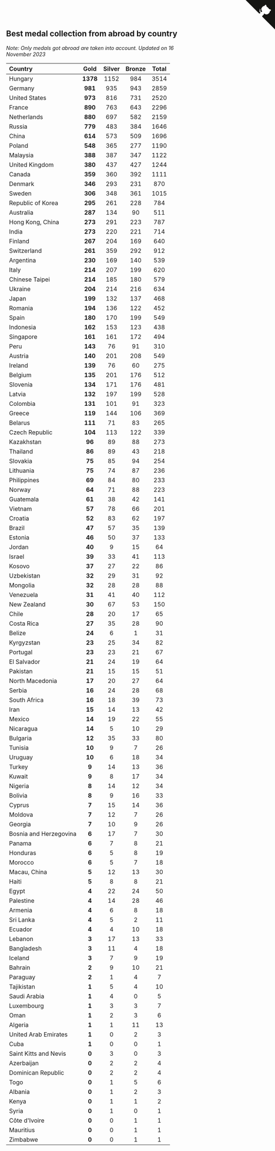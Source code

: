 ## Best medal collection from abroad by country

*Note: Only medals got abroad are taken into account.*
*Updated on 16 November 2023*

| Country | Gold | Silver | Bronze | Total |
| :--- | :--: | :--: | :--: | :--: |
| Hungary | **1378** | 1152 | 984 | 3514 |
| Germany | **981** | 935 | 943 | 2859 |
| United States | **973** | 816 | 731 | 2520 |
| France | **890** | 763 | 643 | 2296 |
| Netherlands | **880** | 697 | 582 | 2159 |
| Russia | **779** | 483 | 384 | 1646 |
| China | **614** | 573 | 509 | 1696 |
| Poland | **548** | 365 | 277 | 1190 |
| Malaysia | **388** | 387 | 347 | 1122 |
| United Kingdom | **380** | 437 | 427 | 1244 |
| Canada | **359** | 360 | 392 | 1111 |
| Denmark | **346** | 293 | 231 | 870 |
| Sweden | **306** | 348 | 361 | 1015 |
| Republic of Korea | **295** | 261 | 228 | 784 |
| Australia | **287** | 134 | 90 | 511 |
| Hong Kong, China | **273** | 291 | 223 | 787 |
| India | **273** | 220 | 221 | 714 |
| Finland | **267** | 204 | 169 | 640 |
| Switzerland | **261** | 359 | 292 | 912 |
| Argentina | **230** | 169 | 140 | 539 |
| Italy | **214** | 207 | 199 | 620 |
| Chinese Taipei | **214** | 185 | 180 | 579 |
| Ukraine | **204** | 214 | 216 | 634 |
| Japan | **199** | 132 | 137 | 468 |
| Romania | **194** | 136 | 122 | 452 |
| Spain | **180** | 170 | 199 | 549 |
| Indonesia | **162** | 153 | 123 | 438 |
| Singapore | **161** | 161 | 172 | 494 |
| Peru | **143** | 76 | 91 | 310 |
| Austria | **140** | 201 | 208 | 549 |
| Ireland | **139** | 76 | 60 | 275 |
| Belgium | **135** | 201 | 176 | 512 |
| Slovenia | **134** | 171 | 176 | 481 |
| Latvia | **132** | 197 | 199 | 528 |
| Colombia | **131** | 101 | 91 | 323 |
| Greece | **119** | 144 | 106 | 369 |
| Belarus | **111** | 71 | 83 | 265 |
| Czech Republic | **104** | 113 | 122 | 339 |
| Kazakhstan | **96** | 89 | 88 | 273 |
| Thailand | **86** | 89 | 43 | 218 |
| Slovakia | **75** | 85 | 94 | 254 |
| Lithuania | **75** | 74 | 87 | 236 |
| Philippines | **69** | 84 | 80 | 233 |
| Norway | **64** | 71 | 88 | 223 |
| Guatemala | **61** | 38 | 42 | 141 |
| Vietnam | **57** | 78 | 66 | 201 |
| Croatia | **52** | 83 | 62 | 197 |
| Brazil | **47** | 57 | 35 | 139 |
| Estonia | **46** | 50 | 37 | 133 |
| Jordan | **40** | 9 | 15 | 64 |
| Israel | **39** | 33 | 41 | 113 |
| Kosovo | **37** | 27 | 22 | 86 |
| Uzbekistan | **32** | 29 | 31 | 92 |
| Mongolia | **32** | 28 | 28 | 88 |
| Venezuela | **31** | 41 | 40 | 112 |
| New Zealand | **30** | 67 | 53 | 150 |
| Chile | **28** | 20 | 17 | 65 |
| Costa Rica | **27** | 35 | 28 | 90 |
| Belize | **24** | 6 | 1 | 31 |
| Kyrgyzstan | **23** | 25 | 34 | 82 |
| Portugal | **23** | 23 | 21 | 67 |
| El Salvador | **21** | 24 | 19 | 64 |
| Pakistan | **21** | 15 | 15 | 51 |
| North Macedonia | **17** | 20 | 27 | 64 |
| Serbia | **16** | 24 | 28 | 68 |
| South Africa | **16** | 18 | 39 | 73 |
| Iran | **15** | 14 | 13 | 42 |
| Mexico | **14** | 19 | 22 | 55 |
| Nicaragua | **14** | 5 | 10 | 29 |
| Bulgaria | **12** | 35 | 33 | 80 |
| Tunisia | **10** | 9 | 7 | 26 |
| Uruguay | **10** | 6 | 18 | 34 |
| Turkey | **9** | 14 | 13 | 36 |
| Kuwait | **9** | 8 | 17 | 34 |
| Nigeria | **8** | 14 | 12 | 34 |
| Bolivia | **8** | 9 | 16 | 33 |
| Cyprus | **7** | 15 | 14 | 36 |
| Moldova | **7** | 12 | 7 | 26 |
| Georgia | **7** | 10 | 9 | 26 |
| Bosnia and Herzegovina | **6** | 17 | 7 | 30 |
| Panama | **6** | 7 | 8 | 21 |
| Honduras | **6** | 5 | 8 | 19 |
| Morocco | **6** | 5 | 7 | 18 |
| Macau, China | **5** | 12 | 13 | 30 |
| Haiti | **5** | 8 | 8 | 21 |
| Egypt | **4** | 22 | 24 | 50 |
| Palestine | **4** | 14 | 28 | 46 |
| Armenia | **4** | 6 | 8 | 18 |
| Sri Lanka | **4** | 5 | 2 | 11 |
| Ecuador | **4** | 4 | 10 | 18 |
| Lebanon | **3** | 17 | 13 | 33 |
| Bangladesh | **3** | 11 | 4 | 18 |
| Iceland | **3** | 7 | 9 | 19 |
| Bahrain | **2** | 9 | 10 | 21 |
| Paraguay | **2** | 1 | 4 | 7 |
| Tajikistan | **1** | 5 | 4 | 10 |
| Saudi Arabia | **1** | 4 | 0 | 5 |
| Luxembourg | **1** | 3 | 3 | 7 |
| Oman | **1** | 2 | 3 | 6 |
| Algeria | **1** | 1 | 11 | 13 |
| United Arab Emirates | **1** | 0 | 2 | 3 |
| Cuba | **1** | 0 | 0 | 1 |
| Saint Kitts and Nevis | **0** | 3 | 0 | 3 |
| Azerbaijan | **0** | 2 | 2 | 4 |
| Dominican Republic | **0** | 2 | 2 | 4 |
| Togo | **0** | 1 | 5 | 6 |
| Albania | **0** | 1 | 2 | 3 |
| Kenya | **0** | 1 | 1 | 2 |
| Syria | **0** | 1 | 0 | 1 |
| Côte d'Ivoire | **0** | 0 | 1 | 1 |
| Mauritius | **0** | 0 | 1 | 1 |
| Zimbabwe | **0** | 0 | 1 | 1 |


<a href="https://github.com/jonatanklosko/wca_statistics" class="github-corner" aria-label="View source on Github"><svg width="80" height="80" viewBox="0 0 250 250" style="fill:#151513; color:#fff; position: absolute; top: 0; border: 0; right: 0;" aria-hidden="true"><path d="M0,0 L115,115 L130,115 L142,142 L250,250 L250,0 Z"></path><path d="M128.3,109.0 C113.8,99.7 119.0,89.6 119.0,89.6 C122.0,82.7 120.5,78.6 120.5,78.6 C119.2,72.0 123.4,76.3 123.4,76.3 C127.3,80.9 125.5,87.3 125.5,87.3 C122.9,97.6 130.6,101.9 134.4,103.2" fill="currentColor" style="transform-origin: 130px 106px;" class="octo-arm"></path><path d="M115.0,115.0 C114.9,115.1 118.7,116.5 119.8,115.4 L133.7,101.6 C136.9,99.2 139.9,98.4 142.2,98.6 C133.8,88.0 127.5,74.4 143.8,58.0 C148.5,53.4 154.0,51.2 159.7,51.0 C160.3,49.4 163.2,43.6 171.4,40.1 C171.4,40.1 176.1,42.5 178.8,56.2 C183.1,58.6 187.2,61.8 190.9,65.4 C194.5,69.0 197.7,73.2 200.1,77.6 C213.8,80.2 216.3,84.9 216.3,84.9 C212.7,93.1 206.9,96.0 205.4,96.6 C205.1,102.4 203.0,107.8 198.3,112.5 C181.9,128.9 168.3,122.5 157.7,114.1 C157.9,116.9 156.7,120.9 152.7,124.9 L141.0,136.5 C139.8,137.7 141.6,141.9 141.8,141.8 Z" fill="currentColor" class="octo-body"></path></svg></a><style>.github-corner:hover .octo-arm{animation:octocat-wave 560ms ease-in-out}@keyframes octocat-wave{0%,100%{transform:rotate(0)}20%,60%{transform:rotate(-25deg)}40%,80%{transform:rotate(10deg)}}@media (max-width:500px){.github-corner:hover .octo-arm{animation:none}.github-corner .octo-arm{animation:octocat-wave 560ms ease-in-out}}</style>
